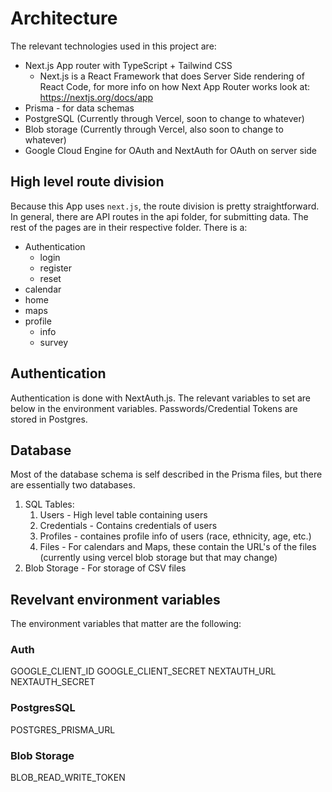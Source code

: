 # Architecture

The relevant technologies used in this project are: 
- Next.js App router with TypeScript + Tailwind CSS
    - Next.js is a React Framework that does Server Side rendering of React
      Code, for more info on how Next App Router works look at:
      https://nextjs.org/docs/app
- Prisma - for data schemas
- PostgreSQL (Currently through Vercel, soon to change to whatever)
- Blob storage (Currently through Vercel, also soon to change to whatever)
- Google Cloud Engine for OAuth and NextAuth for OAuth on server side

## High level route division

Because this App uses `next.js`, the route division is pretty straightforward.
In general, there are API routes in the api folder, for submitting data. The
rest of the pages are in their respective folder. There is a: 

- Authentication
    - login
    - register
    - reset
- calendar
- home
- maps
- profile
    - info
    - survey

## Authentication

Authentication is done with NextAuth.js. The relevant variables to set are below in the environment variables. Passwords/Credential Tokens are stored in Postgres.

## Database

Most of the database schema is self described in the Prisma files, but there
are essentially two databases.

1. SQL Tables:
    1. Users - High level table containing users
    2. Credentials - Contains credentials of users
    3. Profiles - containes profile info of users (race, ethnicity, age, etc.)
    4. Files - For calendars and Maps, these contain the URL's of the files (currently using vercel blob storage but that may change)
2. Blob Storage - For storage of CSV files

## Revelvant environment variables

The environment variables that matter are the following: 

### Auth

GOOGLE_CLIENT_ID
GOOGLE_CLIENT_SECRET
NEXTAUTH_URL
NEXTAUTH_SECRET

### PostgresSQL
POSTGRES_PRISMA_URL

### Blob Storage
BLOB_READ_WRITE_TOKEN
